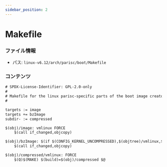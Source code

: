 ```yaml
---
sidebar_position: 2
---
```

# Makefile

### ファイル情報

- パス: `linux-v6.12/arch/parisc/boot/Makefile`

### コンテンツ

```txt
# SPDX-License-Identifier: GPL-2.0-only
#
# Makefile for the linux parisc-specific parts of the boot image creator.
#

targets := image
targets += bzImage
subdir- := compressed

$(obj)/image: vmlinux FORCE
	$(call if_changed,objcopy)

$(obj)/bzImage: $(if $(CONFIG_KERNEL_UNCOMPRESSED),$(objtree)/vmlinux,$(obj)/compressed/vmlinux) FORCE
	$(call if_changed,objcopy)

$(obj)/compressed/vmlinux: FORCE
	$(Q)$(MAKE) $(build)=$(obj)/compressed $@

```
